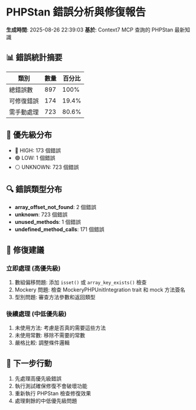 # PHPStan 錯誤分析與修復報告

**生成時間**: 2025-08-26 22:39:03
**基於**: Context7 MCP 查詢的 PHPStan 最新知識

## 📊 錯誤統計摘要

| 類別 | 數量 | 百分比 |
|------|------|--------|
| 總錯誤數 | 897 | 100% |
| 可修復錯誤 | 174 | 19.4% |
| 需手動處理 | 723 | 80.6% |

## 🎯 優先級分布

- 🔴 HIGH: 173 個錯誤
- 🟢 LOW: 1 個錯誤
- ⚪ UNKNOWN: 723 個錯誤

## 🔍 錯誤類型分布

- **array_offset_not_found**: 2 個錯誤
- **unknown**: 723 個錯誤
- **unused_methods**: 1 個錯誤
- **undefined_method_calls**: 171 個錯誤

## 🔧 修復建議

### 立即處理 (高優先級)
1. 數組偏移問題: 添加 `isset()` 或 `array_key_exists()` 檢查
2. Mockery 問題: 檢查 MockeryPHPUnitIntegration trait 和 mock 方法簽名
3. 型別問題: 審查方法參數和返回類型

### 後續處理 (中低優先級)
1. 未使用方法: 考慮是否真的需要這些方法
2. 未使用常數: 移除不需要的常數
3. 嚴格比較: 調整條件邏輯

## 📝 下一步行動

1. 先處理高優先級錯誤
2. 執行測試確保修復不會破壞功能
3. 重新執行 PHPStan 檢查修復效果
4. 處理剩餘的中低優先級問題

